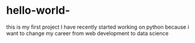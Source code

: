 # hello-world-
this is my first project
I have recently started working on python because i want to change my career from web development to data science
